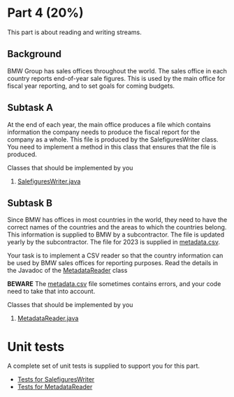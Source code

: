 # Part 4 (20%)

This part is about reading and writing streams.

## Background
BMW Group has sales offices throughout the world.
The sales office in each country reports end-of-year sale figures.
This is used by the main office for fiscal year reporting, and to set goals for coming budgets.


## Subtask A
At the end of each year, the main office produces a file which contains information 
the company needs to produce the fiscal report for the company as a whole.
This file is produced by the SalefiguresWriter class. You need to implement a method in this class that ensures that the file is produced.

Classes that should be implemented by you
1. [SalefiguresWriter.java](SalefiguresWriter.java)

## Subtask B
Since BMW has offices in most countries in the world, they need to have the correct names of the countries and the areas to which the countries belong. This information is supplied to BMW by a subcontractor. The file is updated yearly by the subcontractor. The file for 2023 is supplied in [metadata.csv](../../../../../resources/countries/metadata.csv). 

Your task is to implement a CSV reader so that the country information can be used by BMW sales offices for reporting purposes. Read the details in the Javadoc of the [MetadataReader](MetadataReader.java) class

**BEWARE** 
The [metadata.csv](../../../../../resources/countries/metadata.csv) file sometimes contains errors, and your code need to take that into account.

Classes that should be implemented by you
1. [MetadataReader.java](MetadataReader.java)

# Unit tests

A complete set of unit tests is supplied to support you for this part.
* [Tests for SalefiguresWriter](../../../../../../test/java/com/bmw/manufacturing/part4/SalefiguresWriterTests.java)
* [Tests for MetadataReader](../../../../../../test/java/com/bmw/manufacturing/part4/MetadataReaderTests.java)

